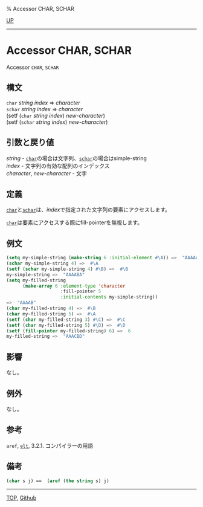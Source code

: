 % Accessor CHAR, SCHAR

[UP](16.2.html)  

---

# Accessor CHAR, SCHAR


Accessor `CHAR`, `SCHAR`


## 構文

`char` *string* *index* => *character*  
`schar` *string* *index* => *character*  
(setf (`char` *string* *index*) *new-character*)  
(setf (`schar` *string* *index*) *new-character*)


## 引数と戻り値

*string* - [`char`](16.2.char-accessor.html)の場合は文字列、[`schar`](16.2.char-accessor.html)の場合はsimple-string  
*index* - 文字列の有効な配列のインデックス  
*character*, *new-character* - 文字


## 定義

[`char`](16.2.char-accessor.html)と[`schar`](16.2.char-accessor.html)は、*index*で指定された文字列の要素にアクセスします。

[`char`](16.2.char-accessor.html)は要素にアクセスする際にfill-pointerを無視します。


## 例文

```lisp
(setq my-simple-string (make-string 6 :initial-element #\A)) =>  "AAAAAA"
(schar my-simple-string 4) =>  #\A
(setf (schar my-simple-string 4) #\B) =>  #\B
my-simple-string =>  "AAAABA"
(setq my-filled-string
      (make-array 6 :element-type 'character
                    :fill-pointer 5
                    :initial-contents my-simple-string))
=>  "AAAAB"
(char my-filled-string 4) =>  #\B
(char my-filled-string 5) =>  #\A
(setf (char my-filled-string 3) #\C) =>  #\C
(setf (char my-filled-string 5) #\D) =>  #\D
(setf (fill-pointer my-filled-string) 6) =>  6
my-filled-string =>  "AAACBD"
```


## 影響

なし。


## 例外

なし。


## 参考

`aref`, [`elt`](17.3.elt.html), 3.2.1. コンパイラーの用語


## 備考

```lisp
(char s j) ==  (aref (the string s) j)
```


---
[TOP](index.html),  [Github](https://github.com/nptcl/npt-japanese)

